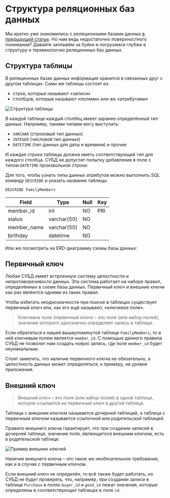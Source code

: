 # Структура реляционных баз данных

Мы кратко уже знакомились с реляционными базами данных <a href="https://sql-academy.org/guide/relation-databases" target="_blank"> в предыдущей статье</a>. Но нам ведь недостаточно
поверхностного понимания? Давайте заплывём за буйки и погрузимся глубже в структуру и терминологию
реляционных баз данных.

## Структура таблицы

В реляционных базах данных информация хранится в связанных друг с другом таблицах.
Сами же таблицы состоят из:

-   строк, которые называют «записи»
-   столбцов, которые называют «полями» или же «атрибутами»

![Структура таблицы](https://sql-academy.org/static/guidePage/structure-of-relation-databases/ru_structure_db.png 'Структура таблицы')

В каждой таблице каждый столбец имеет заранее определённый тип данных. Например, такими типами могу выступать:

-   `VARCHAR` (строковый тип данных)
-   `INTEGER` (числовой тип данных)
-   `DATETIME` (тип данных для даты и времени) и прочие

И каждая строка таблицы должна иметь соответствующий тип для каждого столбца. СУБД не допустит попытку добавления
в поле с типом `DATETIME` произвольной строки.

Для того, чтобы узнать типы данных атрибутов можно выполнить SQL команду `DESCRIBE` и указать название таблицы:

```sql
DESCRIBE FamilyMembers
```

| Field       | Type        | Null | Key |
| ----------- | ----------- | ---- | --- |
| member_id   | int         | NO   | PRI |
| status      | varchar(50) | NO   |     |
| member_name | varchar(50) | NO   |     |
| birthday    | datetime    | NO   |     |

Или же посмотреть на ERD-диаграмму схемы базы данных:

## Первичный ключ

Любая СУБД имеет встроенную систему целостности и непротиворечивости данных.
Эта система работает на наборе правил, определённых в схеме базы данных. Первичный ключ и внешние ключи как раз
являются одними из таких правил.

Чтобы избегать неоднозначности при поиске в таблицах существует первичный ключ или, как его ещё называют,
«ключевое поле».

> Ключевое поле (первичный ключ) – это поле (или набор полей), значение которого однозначно определяет запись в таблице.

Если обратиться к нашей вышеупомянутой таблице `FamilyMembers`, то в ней ключевым полем является `member_id`.
С помощью данного правила СУБД не позволит нам создать новую запись, где поле `member_id` будет неуникальным.

Стоит заметить, что наличие первичного ключа не обязательно, а целостность данных может определяться, к примеру, на уровне приложения.

## Внешний ключ

> Внешний ключ – это поле (или набор полей) в одной таблице, которое ссылается на первичный ключ в другой таблице.

Таблица с внешним ключом называется дочерней таблицей, а таблица с первичным ключом называется ссылочной или родительской таблицей.

Правило внешнего ключа гарантирует, что при создании записей в дочерней таблице, значение поля, являющегося внешним ключом, есть
в родительской таблице.

![Пример внешних ключей](https://sql-academy.org/static/guidePage/structure-of-relation-databases/ru_keys.png 'Пример внешних ключей')

Наличие внешнего ключа – это такое же необязательное требование, как и в случае с первичным ключом.

Если внешний ключ не определён, то всё также будет работать, но СУБД
не будет проверять, что, например, при создании записи в таблице `Purchase` в полях `buyer_id` и `good_id` лежат
значения, которые определены в соответствующих таблицах в поле `id`.
